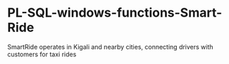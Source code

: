 # PL-SQL-windows-functions-Smart-Ride
SmartRide operates in Kigali and nearby cities, connecting drivers with customers for taxi rides
